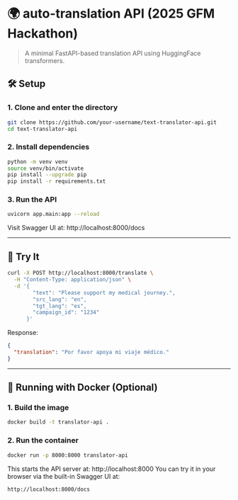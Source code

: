 # 🌍 auto-translation API (2025 GFM Hackathon)

> A minimal FastAPI-based translation API using HuggingFace transformers.

## 🛠 Setup

### 1. Clone and enter the directory

```bash
git clone https://github.com/your-username/text-translator-api.git
cd text-translator-api
```

### 2. Install dependencies

```bash
python -m venv venv
source venv/bin/activate
pip install --upgrade pip
pip install -r requirements.txt
```

### 3. Run the API

```bash
uvicorn app.main:app --reload
```

Visit Swagger UI at: http://localhost:8000/docs

---

## 🧪 Try It

```bash
curl -X POST http://localhost:8000/translate \
  -H "Content-Type: application/json" \
  -d '{
        "text": "Please support my medical journey.",
        "src_lang": "en",
        "tgt_lang": "es",
        "campaign_id": "1234"
      }'
```

Response:

```json
{
  "translation": "Por favor apoya mi viaje médico."
}
```

---

## 🐳 Running with Docker (Optional)

### 1. Build the image

```bash
docker build -t translator-api .
```
### 2. Run the container
```bash
docker run -p 8000:8000 translator-api
```

This starts the API server at: http://localhost:8000
You can try it in your browser via the built-in Swagger UI at:

```bash
http://localhost:8000/docs
```

